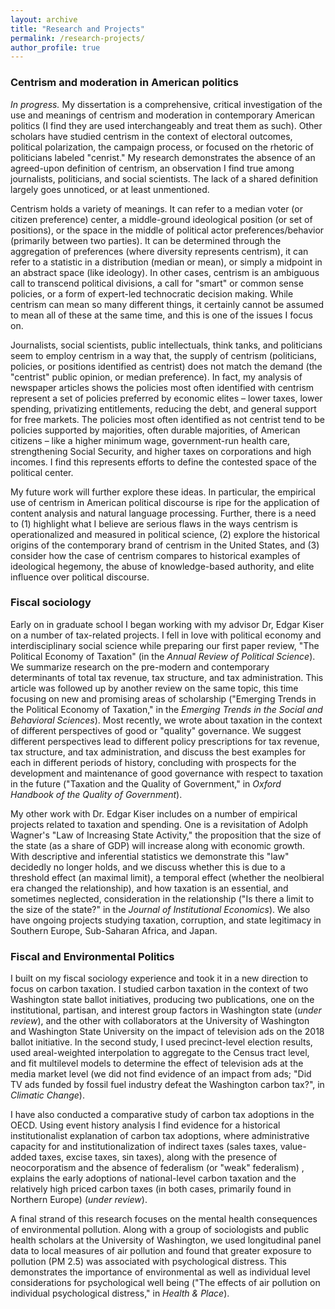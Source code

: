 ```yaml
---
layout: archive
title: "Research and Projects"
permalink: /research-projects/
author_profile: true
---
```


### Centrism and moderation in American politics

*In progress.* My dissertation is a comprehensive, critical investigation of the use and meanings of centrism and moderation in contemporary American politics (I find they are used interchangeably and treat them as such). Other scholars have studied centrism in the context of electoral outcomes, political polarization, the campaign process, or focused on the rhetoric of politicians labeled "cenrist." My research demonstrates the absence of an agreed-upon definition of centrism, an observation I find true among journalists, politicians, and social scientists. The lack of a shared definition largely goes unnoticed, or at least unmentioned. 

Centrism holds a variety of meanings. It can refer to a median voter (or citizen preference) center, a middle-ground ideological position (or set of positions), or the space in the middle of political actor preferences/behavior (primarily between two parties). It can be determined through the aggregation of preferences (where diversity represents centrism), it can refer to a statistic in a distribution (median or mean), or simply a midpoint in an abstract space (like ideology). In other cases, centrism is an ambiguous call to transcend political divisions, a call for "smart" or common sense policies, or a form of expert-led technocratic decision making. While centrism can mean so many different things, it certainly cannot be assumed to mean all of these at the same time, and this is one of the issues I focus on.  

Journalists, social scientists, public intellectuals, think tanks, and politicians seem to employ centrism in a way that, the supply of centrism (politicians, policies, or positions identified as centrist) does not match the demand (the "centrist" public opinion, or median preference). In fact, my analysis of newspaper articles shows the policies most often identified with centrism represent a set of policies preferred by economic elites – lower taxes, lower spending, privatizing entitlements, reducing the debt, and general support for free markets. The policies most often identified as not centrist tend to be policies supported by majorities, often durable majorities, of American citizens – like a higher minimum wage, government-run health care, strengthening Social Security, and higher taxes on corporations and high incomes. I find this represents efforts to define the contested space of the political center. 

My future work will further explore these ideas. In particular, the empirical use of centrism in American political discourse is ripe for the application of content analysis and natural language processing. Further, there is a need to (1) highlight what I believe are serious flaws in the ways centrism is operationalized and measured in political science, (2) explore the historical origins of the contemporary brand of centrism in the United States, and (3) consider how the case of centrism compares to historical examples of ideological hegemony, the abuse of knowledge-based authority, and elite influence over political discourse.

### Fiscal sociology 

Early on in graduate school I began working with my advisor Dr, Edgar Kiser on a number of tax-related projects. I fell in love with political economy and interdisciplinary social science while preparing our first paper review, "The Political Economy of Taxation" (in the *Annual Review of Political Science*). We summarize research on the pre-modern and contemporary determinants of total tax revenue, tax structure, and tax administration. This article was followed up by another review on the same topic, this time focusing on new and promising areas of scholarship ("Emerging Trends in the Political Economy of Taxation," in the *Emerging Trends in the Social and Behavioral Sciences*). Most recently, we wrote about taxation in the context of different perspectives of good or "quality" governance. We suggest different perspectives lead to different policy prescriptions for tax revenue, tax structure, and tax administration, and discuss the best examples for each in different periods of history, concluding with prospects for the development and maintenance of good governance with respect to taxation in the future ("Taxation and the Quality of Government," in *Oxford Handbook of the Quality of Government*).

My other work with Dr. Edgar Kiser includes on a number of empirical projects related to taxation and spending. One is a revisitation of Adolph Wagner's "Law of Increasing State Activity," the proposition that the size of the state (as a share of GDP) will increase along with economic growth. With descriptive and inferential statistics we demonstrate this "law" decidedly no longer holds, and we discuss whether this is due to a threshold effect (an maximal limit), a temporal effect (whether the neolbieral era changed the relationship), and how taxation is an essential, and sometimes neglected, consideration in the relationship ("Is there a limit to the size of the state?" in the *Journal of Institutional Economics*). We also have ongoing projects studying taxation, corruption, and state legitimacy in Southern Europe, Sub-Saharan Africa, and Japan.

### Fiscal and Environmental Politics

I built on my fiscal sociology experience and took it in a new direction to focus on carbon taxation. I studied carbon taxation in the context of two Washington state ballot initiatives, producing two publications, one on the institutional, partisan, and interest group factors in Washington state (*under review*), and the other with collaborators at the University of Washington and Washington State University on the impact of television ads on the 2018 ballot initiative. In the second study, I used precinct-level election results, used areal-weighted interpolation to aggregate to the Census tract level, and fit multilevel models to determine the effect of television ads at the media market level (we did not find evidence of an impact from ads; "Did TV ads funded by fossil fuel industry defeat the Washington carbon tax?", in *Climatic Change*).

I have also conducted a comparative study of carbon tax adoptions in the OECD. Using event history analysis I find evidence for a historical institutionalist explanation of carbon tax adoptions, where administrative capacity for and institutionalization of indirect taxes (sales taxes, value-added taxes, excise taxes, sin taxes), along with the presence of neocorporatism and the absence of federalism (or "weak" federalism) , explains the early adoptions of national-level carbon taxation and the relatively high priced carbon taxes (in both cases, primarily found in Northern Europe) (*under review*).

A final strand of this research focuses on the mental health consequences of environmental pollution. Along with a group of sociologists and public health scholars at the University of Washington, we used longitudinal panel data to local measures of air pollution and found that greater exposure to pollution (PM 2.5) was associated with psychological distress. This demonstrates the importance of environmental as well as individual level considerations for psychological well being ("The effects of air pollution on individual psychological distress," in *Health & Place*). 
